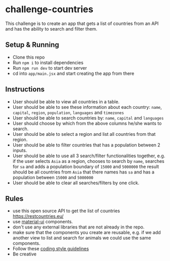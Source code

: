 # challenge-countries

This challenge is to create an app that gets a list of countries from an API and has the ability to search and filter them. 


## Setup & Running
- Clone this repo
- Run `npm i` to install dependencies
- Run `npm run dev` to start dev server
- cd into `app/main.jsx` and start creating the app from there

## Instructions
- User should be able to view all countries in a table.
- User should be able to see these information about each country: `name`, `capital`, `region`, `population`, `languages` and `timezones`
- User should be able to search countries by: `name`, `capital` and `languages`
- User should choose by which from the above columns he/she wants to search.
- User should be able to select a region and list all countries from that region.
- User should be able to filter countries that has a population between 2 inputs.
- User should be able to use all 3 search/filter functionalities together, e.g. if the user selects `Asia` as a region, chooses to search by `name`, searches for `sa` and adds a population boundary of `15000` and `5000000` the result should be all countries from `Asia` that there names has `sa` and has a population between `15000` and `5000000`
- User should be able to clear all searches/filters by one click.

## Rules
- use this open source API to get the list of countries https://restcountries.eu/
- use [material-ui](https://aterial-ui.com/) components.
- don't use any external libraries that are not already in the repo.
- make sure that the components you create are reusable, e.g. if we add another view to list and search for animals we could use the same components.
- Follow these [coding style guidelines](https://gist.github.com/davidguttman/9fbdd0e9ee1fb3b33f5cf693195f2edb#code-style)
- Be creative